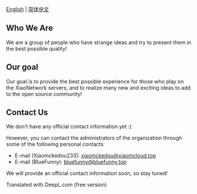 [English](README.md) | [简体中文](README_cn.md)

## Who We Are
We are a group of people who have strange ideas and try to present them in the best possible quality!

## Our goal
Our goal is to provide the best possible experience for those who play on the XiaoNetwork servers, and to realize many new and exciting ideas to add to the open source community!

## Contact Us
We don't have any official contact information yet :(

However, you can contact the administrators of the organization through some of the following personal contacts

- E-mail (Xiaomckedou233): xiaomckedou@xiaomcloud.top
- E-mail (BlueFunny): bluefunny@bluefunny.top

We will provide an official contact information soon, so stay tuned!

Translated with DeepL.com (free version)
